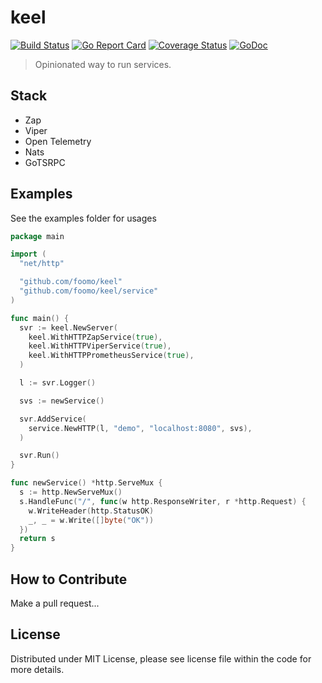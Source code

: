 # keel

[![Build Status](https://github.com/foomo/keel/actions/workflows/test.yml/badge.svg?branch=main&event=push)](https://github.com/foomo/keel/actions/workflows/test.yml)
[![Go Report Card](https://goreportcard.com/badge/github.com/foomo/keel)](https://goreportcard.com/report/github.com/foomo/keel)
[![Coverage Status](https://coveralls.io/repos/github/foomo/keel/badge.svg?branch=main&)](https://coveralls.io/github/foomo/keel?branch=main)
[![GoDoc](https://godoc.org/github.com/foomo/keel?status.svg)](https://godoc.org/github.com/foomo/keel)

> Opinionated way to run services.

## Stack

- Zap
- Viper
- Open Telemetry
- Nats
- GoTSRPC

## Examples

See the examples folder for usages

```go
package main

import (
  "net/http"

  "github.com/foomo/keel"
  "github.com/foomo/keel/service"
)

func main() {
  svr := keel.NewServer(
    keel.WithHTTPZapService(true),
    keel.WithHTTPViperService(true),
    keel.WithHTTPPrometheusService(true),
  )

  l := svr.Logger()

  svs := newService()

  svr.AddService(
    service.NewHTTP(l, "demo", "localhost:8080", svs),
  )

  svr.Run()
}

func newService() *http.ServeMux {
  s := http.NewServeMux()
  s.HandleFunc("/", func(w http.ResponseWriter, r *http.Request) {
    w.WriteHeader(http.StatusOK)
    _, _ = w.Write([]byte("OK"))
  })
  return s
}
```

## How to Contribute

Make a pull request...

## License

Distributed under MIT License, please see license file within the code for more details.
